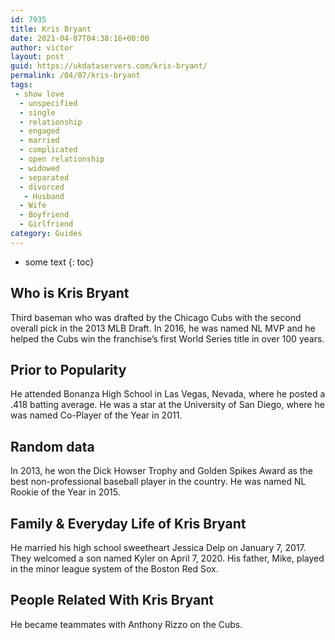 ```yaml
---
id: 7935
title: Kris Bryant
date: 2021-04-07T04:38:16+00:00
author: victor
layout: post
guid: https://ukdataservers.com/kris-bryant/
permalink: /04/07/kris-bryant
tags:
 - show love
  - unspecified
  - single
  - relationship
  - engaged
  - married
  - complicated
  - open relationship
  - widowed
  - separated
  - divorced
   - Husband
  - Wife
  - Boyfriend
  - Girlfriend
category: Guides
---
```


* some text
{: toc}


## Who is Kris Bryant



Third baseman who was drafted by the Chicago Cubs with the second overall pick in the 2013 MLB Draft. In 2016, he was named NL MVP and he helped the Cubs win the franchise&#8217;s first World Series title in over 100 years.

                
                
                
## Prior to Popularity



He attended Bonanza High School in Las Vegas, Nevada, where he posted a .418 batting average. He was a star at the University of San Diego, where he was named Co-Player of the Year in 2011.

                
                
                
## Random data



In 2013, he won the Dick Howser Trophy and Golden Spikes Award as the best non-professional baseball player in the country. He was named NL Rookie of the Year in 2015. 

                
                
                
## Family & Everyday Life of Kris Bryant



He married his high school sweetheart Jessica Delp on January 7, 2017. They welcomed a son named Kyler on April 7, 2020. His father, Mike, played in the minor league system of the Boston Red Sox.

                
                
                
## People Related With Kris Bryant



He became teammates with Anthony Rizzo on the Cubs.  

                
              
            
          
          
          
